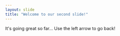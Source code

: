 ```yaml
---
layout: slide
title: "Welcome to our second slide!"
---
```

It's going great so far...
Use the left arrow to go back!
